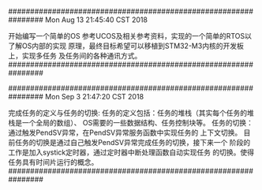 ################################################################
Mon Aug  13 21:45:40 CST 2018

开始编写一个简单的OS
参考UCOS及相关参考资料，实现的一个简单的RTOS以了解OS内部的实现
原理，最终目标希望可以移植到STM32-M3内核的开发板上，实现多任务
及任务间的各种通讯方式。
################################################################



################################################################
Mon Sep  3 21:47:20 CST 2018

完成任务的定义与任务的切换:
任务的定义包括：任务的堆栈（其实每个任务的堆栈是一个全局的数组）、
OS需要的一些数据结构、任务控制块等。
任务的切换：通过触发PendSV异常，在PendSV异常服务函数中实现任务的
上下文切换。
目前任务的切换是通过自己触发PendSV异常完成任务的切换，接下来一个
阶段的工作是加入systick定时器，通过定时器中断处理函数自动实现任务
的切换。使得任务具有时间片运行的概念。
################################################################
